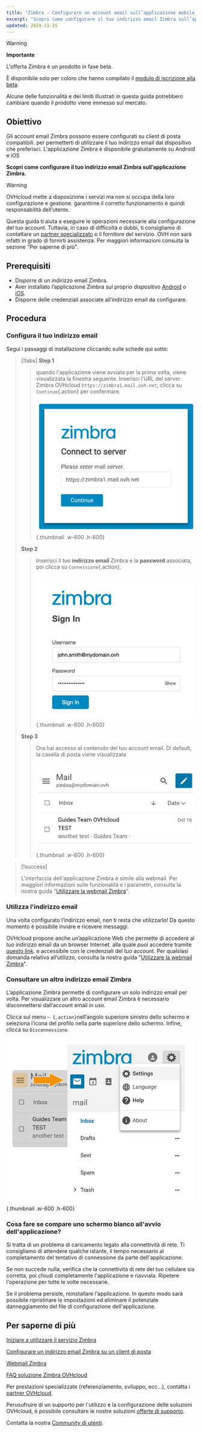 ```yaml
---
title: "Zimbra - Configurare un account email sull’applicazione mobile Zimbra"
excerpt: "Scopri come configurare il tuo indirizzo email Zimbra sull’applicazione mobile Zimbra disponibile su Android e iOS"
updated: 2024-11-15
---
```


<style>
.w-600 {
  max-width:600px !important;
}
.h-600 {
  max-height:600px !important;
}
</style>

> [!warning]
>
> **Importante**
>
> L'offerta Zimbra è un prodotto in fase beta.
>
> È disponibile solo per coloro che hanno compilato il [modulo di iscrizione alla beta](https://labs.ovhcloud.com/en/zimbra-beta/).
>
> Alcune delle funzionalità e dei limiti illustrati in questa guida potrebbero cambiare quando il prodotto viene immesso sul mercato.

## Obiettivo

Gli account email Zimbra possono essere configurati su client di posta compatibili. per permetterti di utilizzare il tuo indirizzo email dal dispositivo che preferisci. L'applicazione Zimbra è disponibile gratuitamente su Android e iOS

**Scopri come configurare il tuo indirizzo email Zimbra sull’applicazione Zimbra.**

> [!warning]
>
> OVHcloud mette a disposizione i servizi ma non si occupa della loro configurazione e gestione. garantirne il corretto funzionamento è quindi responsabilità dell’utente.
>
> Questa guida ti aiuta a eseguire le operazioni necessarie alla configurazione del tuo account. Tuttavia, in caso di difficoltà o dubbi, ti consigliamo di contattare un [partner specializzato](/links/partner) o il fornitore del servizio. OVH non sarà infatti in grado di fornirti assistenza. Per maggiori informazioni consulta la sezione "Per saperne di più".

## Prerequisiti

- Disporre di un indirizzo email Zimbra.
- Aver installato l’applicazione Zimbra sul proprio dispositivo [Android](https://play.google.com/store/apps/details?id=com.zimbra.modernapp&hl=it) o [iOS](https://apps.apple.com/cm/app/zimbra-email-collaboration/id15548550).
- Disporre delle credenziali associate all’indirizzo email da configurare.

## Procedura

### Configura il tuo indirizzo email

Segui i passaggi di installazione cliccando sulle schede qui sotto:

> [!tabs]
> **Step 1**
>>
>> quando l'applicazione viene avviata per la prima volta, viene visualizzata la finestra seguente. Inserisci l’URL del server Zimbra OVHcloud `https://zimbra1.mail.ovh.net`, clicca su `Continue`{.action} per confermare.
>>
>>![zimbra_app](images/zimbra_app_connect01.png){.thumbnail .w-600 .h-600}
>>
> **Step 2**
>>
>> Inserisci il tuo **indirizzo email** Zimbra e la **password** associata, poi clicca su `Connessione`{.action}.
>>
>>![zimbra_app](images/zimbra_app_connect02.png){.thumbnail .w-600 .h-600}
>>
> **Step 3**
>>
>> Ora hai accesso al contenuto del tuo account email. Di default, la casella di posta viene visualizzata <br><br>
>>
>>![zimbra_app](images/zimbra_app_inbox01.png){.thumbnail .w-600 .h-600}

> [!success]
>
> L'interfaccia dell'applicazione Zimbra è simile alla webmail. Per maggiori informazioni sulle funzionalità e i parametri, consulta la nostra guida "[Utilizzare la webmail Zimbra](/pages/web_cloud/email_and_collaborative_solutions/mx_plan/email_zimbra)".

### Utilizza l'indirizzo email

Una volta configurato l’indirizzo email, non ti resta che utilizzarlo! Da questo momento è possibile inviare e ricevere messaggi.

OVHcloud propone anche un’applicazione Web che permette di accedere al tuo indirizzo email da un browser Internet. alla quale puoi accedere tramite [questo link](/links/web/email). e accessibile con le credenziali del tuo account. Per qualsiasi domanda relativa all’utilizzo, consulta la nostra guida "[Utilizzare la webmail Zimbra](/pages/web_cloud/email_and_collaborative_solutions/mx_plan/email_zimbra)".

### Consultare un altro indirizzo email Zimbra <a name="modify-settings"></a>

L’applicazione Zimbra permette di configurare un solo indirizzo email per volta. Per visualizzare un altro account email Zimbra è necessario disconnettersi dall’account email in uso.

Clicca sul menu `─ {.action}`nell’angolo superiore sinistro dello schermo e seleziona l’icona del profilo nella parte superiore dello schermo. Infine, clicca su `Disconnessione`.

![zimbra_app](images/zimbra_app_settings01.png){.thumbnail .w-600 .h-600}

### Cosa fare se compare uno schermo bianco all'avvio dell'applicazione?

Si tratta di un problema di caricamento legato alla connettività di rete. Ti consigliamo di attendere qualche istante, il tempo necessario al completamento del tentativo di connessione da parte dell'applicazione.

Se non succede nulla, verifica che la connettività di rete del tuo cellulare sia corretta, poi chiudi completamente l'applicazione e riavviala. Ripetere l'operazione per tutte le volte necessarie.

Se il problema persiste, reinstallare l'applicazione. In questo modo sarà possibile ripristinare le impostazioni ed eliminare il potenziale danneggiamento del file di configurazione dell'applicazione.

## Per saperne di più <a name="go-further"></a>

[Iniziare a utilizzare il servizio Zimbra](/pages/web_cloud/email_and_collaborative_solutions/zimbra/getting_started_zimbra)

[Configurare un indirizzo email Zimbra su un client di posta](/pages/web_cloud/email_and_collaborative_solutions/zimbra/zimbra_mail_apps)

[Webmail Zimbra](/pages/web_cloud/email_and_collaborative_solutions/mx_plan/email_zimbra)

[FAQ soluzione Zimbra OVHcloud](/pages/web_cloud/email_and_collaborative_solutions/mx_plan/faq-zimbra)

Per prestazioni specializzate (referenziamento, sviluppo, ecc...), contatta i [partner OVHcloud](/links/partner).

Perusufruire di un supporto per l'utilizzo e la configurazione delle soluzioni OVHcloud, è possibile consultare le nostre soluzioni [offerte di supporto](/links/support).
 
Contatta la nostra [Community di utenti](/links/community).